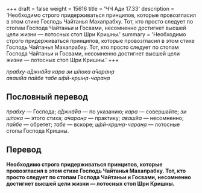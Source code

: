 +++
draft = false
weight = 15616
title = 'ЧЧ Ади 17.33'
description = 'Необходимо строго придерживаться принципов, которые провозгласил в этом стихе Господь Чайтанья Махапрабху. Тот, кто просто следует по стопам Господа Чайтаньи и Госвами, несомненно достигнет высшей цели жизни — лотосных стоп Шри Кришны.'
summary = 'Необходимо строго придерживаться принципов, которые провозгласил в этом стихе Господь Чайтанья Махапрабху. Тот, кто просто следует по стопам Господа Чайтаньи и Госвами, несомненно достигнет высшей цели жизни — лотосных стоп Шри Кришны.'
+++

_прабху-а̄джн̃а̄йа кара эи ш́лока а̄чаран̣а  
аваш́йа па̄ибе табе ш́рӣ-кр̣шн̣а-чаран̣а_

## Пословный перевод

_прабху_ — Господа; _а̄джн̃а̄йа_ — по указанию; _кара_ — совершайте; _эи_ _ш́лока_ — этого стиха; _а̄чаран̣а_ — практику; _аваш́йа_ — несомненно; _па̄ибе_ — обретет; _табе_ — вскоре; _ш́рӣ_\-_кр̣шн̣а_\-_чаран̣а_ — лотосные стопы Господа Кришны.

## Перевод

**Необходимо строго придерживаться принципов, которые провозгласил в этом стихе Господь Чайтанья Махапрабху. Тот, кто просто следует по стопам Господа Чайтаньи и Госвами, несомненно достигнет высшей цели жизни — лотосных стоп Шри Кришны.**
